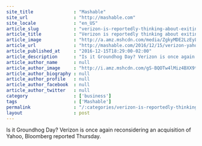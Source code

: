 ```yaml
---
site_title               : "Mashable"
site_url                 : "http://mashable.com"
site_locale              : "en_US"
article_slug             : "verizon-is-reportedly-thinking-about-exiting-yahoo-deal"
article_title            : "Verizon is reportedly thinking about exiting Yahoo deal"
article_image            : "http://a.amz.mshcdn.com/media/ZgkyMDE2LzEyLzE1LzNhLzIwNjRmNGQ0NmQ3NTQ3OTViOWY3ZmE4MDIwZDhhZDE0LjRlMTU5LmpwZwpwCXRodW1iCTEyMDB4NjMwCmUJanBn/8b16b9b5/596/2064f4d4-6d75-4795-b9f7-fa8020d8ad14.jpg"
article_url              : "http://mashable.com/2016/12/15/verizon-yahoo-exit/"
article_published_at     : "2016-12-15T18:29:00-02:00"
article_description      : "Is it Groundhog Day? Verizon is once again reconsidering an acquisition of Yahoo, Bloomberg reported Thursday."
article_author_name      : null
article_author_image     : "http://i.amz.mshcdn.com/gS-BQOTw4lMiz4BXX9t03dqJDX0=/90x90/2016%2F06%2F30%2F34%2F201507150cHeadshot_20.e2ef0.9a278.jpg"
article_author_biography : null
article_author_profile   : null
article_author_facebook  : null
article_author_twitter   : null
category                 : ['business']
tags                     : ['Mashable']
permalink                : "/:categories/verizon-is-reportedly-thinking-about-exiting-yahoo-deal/"
layout                   : post
---
```


Is it Groundhog Day? Verizon is once again reconsidering an acquisition of Yahoo, Bloomberg reported Thursday.
